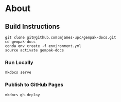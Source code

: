 
# About

## Build Instructions

    git clone git@github.com:mjames-upc/gempak-docs.git
    cd gempak-docs
    conda env create -f environment.yml
    source activate gempak-docs
    
### Run Locally

    mkdocs serve

### Publish to GitHub Pages

    mkdocs gh-deploy

